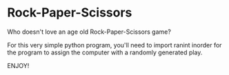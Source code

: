 # Rock-Paper-Scissors
Who doesn't love an age old Rock-Paper-Scissors game?

For this very simple python program, you'll need to import ranint inorder for the program to assign the computer with a randomly generated play. 

ENJOY!
